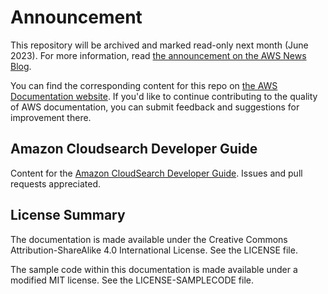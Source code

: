 # Announcement

This repository will be archived and marked read-only next month (June 2023). For more information, read [the announcement on the AWS News Blog](https://aws.amazon.com/blogs/aws/retiring-the-aws-documentation-on-github/).

You can find the corresponding content for this repo on [the AWS Documentation website](https://docs.aws.amazon.com/cloudsearch/latest/developerguide). If you'd like to continue contributing to the quality of AWS documentation, you can submit feedback and suggestions for improvement there.

## Amazon Cloudsearch Developer Guide

Content for the [Amazon CloudSearch Developer Guide](https://docs.aws.amazon.com/cloudsearch/latest/developerguide/). Issues and pull requests appreciated.

## License Summary

The documentation is made available under the Creative Commons Attribution-ShareAlike 4.0 International License. See the LICENSE file.

The sample code within this documentation is made available under a modified MIT license. See the LICENSE-SAMPLECODE file.
